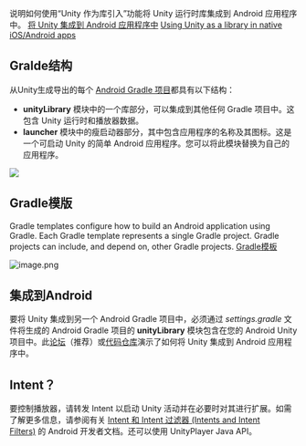 说明如何使用“Unity 作为库引入”功能将 Unity 运行时库集成到 Android 应用程序中。
[将 Unity 集成到 Android 应用程序中](https://docs.unity3d.com/cn/2021.2/Manual/UnityasaLibrary-Android.html)
[Using Unity as a library in native iOS/Android apps](https://forum.unity.com/threads/using-unity-as-a-library-in-native-ios-android-apps.685195/)


## Gralde结构

从Unity生成导出的每个 [Android Gradle 项目](https://docs.unity3d.com/cn/2021.2/Manual/android-gradle-overview.html)都具有以下结构：
- **unityLibrary** 模块中的一个库部分，可以集成到其他任何 Gradle 项目中。这包含 Unity 运行时和播放器数据。
- **launcher** 模块中的瘦启动器部分，其中包含应用程序的名称及其图标。这是一个可启动 Unity 的简单 Android 应用程序。您可以将此模块替换为自己的应用程序。

![](https://forum.unity.com/attachments/gradleoldnew-png.426991/)


## Gradle模版

Gradle templates configure how to build an Android application using Gradle. Each Gradle template represents a single Gradle project. Gradle projects can include, and depend on, other Gradle projects. [Gradle模板](https://docs.unity3d.com/cn/2021.2/Manual/gradle-templates.html)

![image.png](https://pic2.58cdn.com.cn/nowater/webim/big/n_v27eb639b0f95d4d668ba1f3dda89fe043.png)

## 集成到Android

要将 Unity 集成到另一个 Android Gradle 项目中，必须通过 _settings.gradle_ 文件将生成的 Android Gradle 项目的 **unityLibrary** 模块包含在您的 Android Unity 项目中。此[论坛](https://forum.unity.com/threads/integration-unity-as-a-library-in-native-android-app-version-2.751712/)（推荐）或[代码仓库](https://github.com/Unity-Technologies/uaal-example/blob/master/docs/android.md)演示了如何将 Unity 集成到 Android 应用程序中。


## Intent？

要控制播放器，请转发 Intent 以启动 Unity 活动并在必要时对其进行扩展。如需了解更多信息，请参阅有关 [Intent 和 Intent 过滤器 (Intents and Intent Filters)](https://developer.android.com/guide/components/intents-filters) 的 Android 开发者文档。还可以使用 UnityPlayer Java API。
